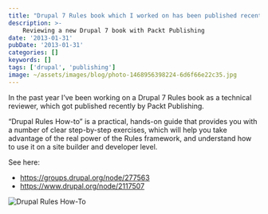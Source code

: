 ```yaml
---
title: "Drupal 7 Rules book which I worked on has been published recently"
description: >-
    Reviewing a new Drupal 7 book with Packt Publishing
date: '2013-01-31'
pubDate: '2013-01-31'
categories: []
keywords: []
tags: ['drupal', 'publishing']
image: ~/assets/images/blog/photo-1468956398224-6d6f66e22c35.jpg
---
```


In the past year I’ve been working on a Drupal 7 Rules book as a technical reviewer, which got published recently by Packt Publishing.

“Drupal Rules How-to” is a practical, hands-on guide that provides you with a number of clear step-by-step exercises, which will help you take advantage of the real power of the Rules framework, and understand how to use it on a site builder and developer level.

See here:
* https://groups.drupal.org/node/277563
* https://www.drupal.org/node/2117507

![Drupal Rules How-To](https://www.drupal.org/files/book_covers/9984OS_Drupal%20Rules%20%5BHow-to%5D_Micro_cov.jpg)